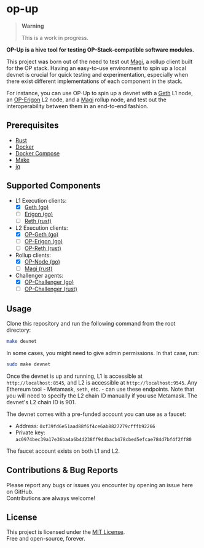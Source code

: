 # op-up

> **Warning**
>
> This is a work in progress.

**OP-Up is a hive tool for testing OP-Stack-compatible software modules.**

This project was born out of the need to test out [Magi](https://github.com/a16z/magi), a rollup client built for the OP stack. Having an easy-to-use environment to spin up a local devnet is crucial for quick testing and experimentation, especially when there exist different implementations of each component in the stack.

For instance, you can use OP-Up to spin up a devnet with a [Geth](https://github.com/ethereum/go-ethereum) L1 node, an [OP-Erigon](https://github.com/testinprod-io/op-erigon) L2 node, and a [Magi](https://github.com/a16z/magi) rollup node, and test out the interoperability between them in an end-to-end fashion.

## Prerequisites

- [Rust](https://www.rust-lang.org/tools/install)
- [Docker](https://www.docker.com/)
- [Docker Compose](https://docs.docker.com/compose/)
- [Make](https://www.gnu.org/software/make/)
- [jq](https://jqlang.github.io/jq/)

## Supported Components

- L1 Execution clients:
  - [x] [Geth (go)](https://github.com/ethereum/go-ethereum)
  - [ ] [Erigon (go)](https://github.com/ledgerwatch/erigon)
  - [ ] [Reth (rust)](https://github.com/paradigmxyz/reth)
- L2 Execution clients:
  - [x] [OP-Geth (go)](https://github.com/ethereum-optimism/optimism/tree/develop/l2geth)
  - [ ] [OP-Erigon (go)](https://github.com/testinprod-io/op-erigon)
  - [ ] [OP-Reth (rust)](https://github.com/clabby/op-reth)
- Rollup clients:
  - [x] [OP-Node (go)](https://github.com/ethereum-optimism/optimism/tree/develop/op-node)
  - [ ] [Magi (rust)](https://github.com/a16z/magi)
- Challenger agents:
  - [x] [OP-Challenger (go)](https://github.com/ethereum-optimism/optimism/tree/develop/op-challenger)
  - [ ] [OP-Challenger (rust)](https://github.com/clabby/op-challenger)

## Usage

Clone this repository and run the following command from the root directory:

```sh
make devnet
```

In some cases, you might need to give admin permissions. In that case, run:

```sh
sudo make devnet
```

Once the devnet is up and running, L1 is accessible at `http://localhost:8545`, and L2 is accessible at `http://localhost:9545`.
Any Ethereum tool - Metamask, `seth`, etc. - can use these endpoints.
Note that you will need to specify the L2 chain ID manually if you use Metamask. The devnet's L2 chain ID is 901.

The devnet comes with a pre-funded account you can use as a faucet:

- Address: `0xf39fd6e51aad88f6f4ce6ab8827279cfffb92266`
- Private key: `ac0974bec39a17e36ba4a6b4d238ff944bacb478cbed5efcae784d7bf4f2ff80`

The faucet account exists on both L1 and L2.

## Contributions & Bug Reports

Please report any bugs or issues you encounter by opening an issue here on GitHub. <br />
Contributions are always welcome!

## License

This project is licensed under the [MIT License](LICENSE). <br />
Free and open-source, forever.
